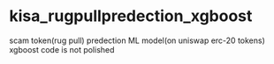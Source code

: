# kisa_rugpullpredection_xgboost
 scam token(rug pull) predection ML model(on uniswap erc-20 tokens)
<br>
xgboost code is not polished<br>
